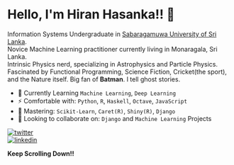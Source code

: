 # Hello, I'm Hiran Hasanka!! 👋

Information Systems Undergraduate in [Sabaragamuwa University of Sri Lanka](http://www.sab.ac.lk/).  
Novice Machine Learning practitioner currently living in Monaragala, Sri Lanka.  
Intrinsic Physics nerd, specializing in Astrophysics and Particle Physics.   
Fascinated by Functional Programming, Science Fiction, Cricket(the sport), and the Nature itself. Big fan of **Batman**.
I tell ghost stories.

- 🌱 Currently Learning `Machine Learning`, `Deep Learning`
- ⚡️ Comfortable with: `Python`, `R`, `Haskell`, `Octave`, `JavaScript`
- 🔭 Mastering: `Scikit-Learn`, `Caret(R)`, `Shiny(R)`, `Django`
- 👯 Looking to collaborate on: `Django` and `Machine Learning` Projects

[![twitter](https://img.shields.io/badge/-@theSLWayne-313131?style=flat-square&labelColor=313131&logo=twitter&logoColor=white&color=313131)](https://twitter.com/theSLWayne)  
[![linkedin](https://img.shields.io/badge/-Hiran_Hasanka-313131?style=flat-square&labelColor=313131&logo=LinkedIn&logoColor=white&color=313131)](https://www.linkedin.com/in/hiran-hasanka/)

**Keep Scrolling Down!!**
